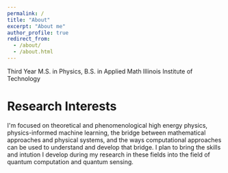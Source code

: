 ```yaml
---
permalink: /
title: "About"
excerpt: "About me"
author_profile: true
redirect_from: 
  - /about/
  - /about.html
---
```


Third Year
M.S. in Physics, B.S. in Applied Math
Illinois Institute of Technology

Research Interests
======
I'm focused on theoretical and phenomenological high energy physics, physics-informed machine learning, the bridge between mathematical approaches and physical systems, and the ways computational approaches can be used to understand and develop that bridge. I plan to bring the skills and intution I develop during my research in these fields into the field of quantum computation and quantum sensing.
